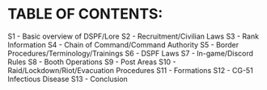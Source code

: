 # TABLE OF CONTENTS: 
S1 - Basic overview of DSPF/Lore
S2 - Recruitment/Civilian Laws
S3 - Rank Information
S4 - Chain of Command/Command Authority
S5 - Border Procedures/Terminology/Trainings
S6 - DSPF Laws
S7 - In-game/Discord Rules
S8 - Booth Operations
S9 - Post Areas
S10 - Raid/Lockdown/Riot/Evacuation Procedures
S11 - Formations
S12 - CG-51 Infectious Disease
S13 - Conclusion
